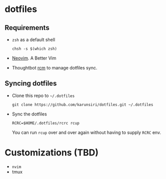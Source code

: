 # dotfiles

## Requirements

- `zsh` as a default shell

      chsh -s $(which zsh)

- [Neovim](https://neovim.io/). A Better Vim

- Thoughtbot [rcm](https://github.com/thoughtbot/rcm) to manage dotfiles sync.

## Syncing dotfiles

- Clone this repo to `~/.dotfiles`

      git clone https://github.com/karunsiri/dotfiles.git ~/.dotfiles

- Sync the dotfiles

      RCRC=$HOME/.dotfiles/rcrc rcup

  You can run `rcup` over and over again without having to supply `RCRC` env.

# Customizations (TBD)

- `nvim`
- tmux
